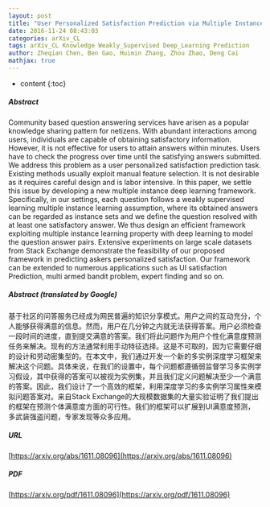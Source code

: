 ```yaml
---
layout: post
title: "User Personalized Satisfaction Prediction via Multiple Instance Deep Learning"
date: 2016-11-24 08:43:03
categories: arXiv_CL
tags: arXiv_CL Knowledge Weakly_Supervised Deep_Learning Prediction
author: Zheqian Chen, Ben Gao, Huimin Zhang, Zhou Zhao, Deng Cai
mathjax: true
---
```


* content
{:toc}

##### Abstract
Community based question answering services have arisen as a popular knowledge sharing pattern for netizens. With abundant interactions among users, individuals are capable of obtaining satisfactory information. However, it is not effective for users to attain answers within minutes. Users have to check the progress over time until the satisfying answers submitted. We address this problem as a user personalized satisfaction prediction task. Existing methods usually exploit manual feature selection. It is not desirable as it requires careful design and is labor intensive. In this paper, we settle this issue by developing a new multiple instance deep learning framework. Specifically, in our settings, each question follows a weakly supervised learning multiple instance learning assumption, where its obtained answers can be regarded as instance sets and we define the question resolved with at least one satisfactory answer. We thus design an efficient framework exploiting multiple instance learning property with deep learning to model the question answer pairs. Extensive experiments on large scale datasets from Stack Exchange demonstrate the feasibility of our proposed framework in predicting askers personalized satisfaction. Our framework can be extended to numerous applications such as UI satisfaction Prediction, multi armed bandit problem, expert finding and so on.

##### Abstract (translated by Google)
基于社区的问答服务已经成为网民普遍的知识分享模式。用户之间的互动充分，个人能够获得满意的信息。然而，用户在几分钟之内就无法获得答案。用户必须检查一段时间的进度，直到提交满意的答案。我们将此问题作为用户个性化满意度预测任务来解决。现有的方法通常利用手动特征选择。这是不可取的，因为它需要仔细的设计和劳动密集型的。在本文中，我们通过开发一个新的多实例深度学习框架来解决这个问题。具体来说，在我们的设置中，每个问题都遵循弱监督学习多实例学习假设，其中获得的答案可以被视为实例集，并且我们定义问题解决至少一个满意的答案。因此，我们设计了一个高效的框架，利用深度学习的多实例学习属性来模拟问题答案对。来自Stack Exchange的大规模数据集的大量实验证明了我们提出的框架在预测个体满意度方面的可行性。我们的框架可以扩展到UI满意度预测，多武装强盗问题，专家发现等众多应用。

##### URL
[https://arxiv.org/abs/1611.08096](https://arxiv.org/abs/1611.08096)

##### PDF
[https://arxiv.org/pdf/1611.08096](https://arxiv.org/pdf/1611.08096)


